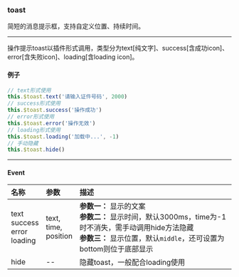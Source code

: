 ### toast
简短的消息提示框，支持自定义位置、持续时间。

---

操作提示toast以插件形式调用，类型分为text[纯文字]、success[含成功icon]、error[含失败icon]、loading[含loading icon]。
#### 例子
```js
// text形式使用
this.$toast.text('请输入证件号码', 2000)
// success形式使用
this.$toast.success('操作成功')
// error形式使用
this.$toast.error('操作无效')
// loading形式使用
this.$toast.loading('加载中...', -1)
// 手动隐藏
this.$toast.hide()
```
---
#### Event
| 名称 | 参数 | 描述 |
|:---- |:--- |:---- |
| text<br>success<br>error<br>loading | text,<br>time,<br>position | **参数一：** 显示的文案<br> **参数二：** 显示时间，默认3000ms，time为-1时不消失，需手动调用hide方法隐藏<br> **参数三：** 显示位置，默认`middle`，还可设置为bottom则位于底部显示 |
| hide | -- | 隐藏toast，一般配合loading使用 |
